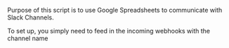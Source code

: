 Purpose of this script is to use Google Spreadsheets to communicate with Slack Channels.

To set up, you simply need to feed in the incoming webhooks with the channel name